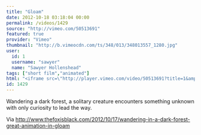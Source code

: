 ```yaml
---
title: "Gloam"
date: 2012-10-18 03:18:04 00:00
permalink: /videos/1429
source: "http://vimeo.com/50513691"
featured: true
provider: "Vimeo"
thumbnail: "http://b.vimeocdn.com/ts/348/013/348013557_1280.jpg"
user:
  id: 1
  username: "sawyer"
  name: "Sawyer Hollenshead"
tags: ["short film","animated"]
html: "<iframe src=\"http://player.vimeo.com/video/50513691?title=1&amp;byline=1&amp;portrait=1\" width=\"1280\" height=\"720\" frameborder=\"0\" webkitAllowFullScreen mozallowfullscreen allowFullScreen></iframe>"
id: 1429
---
```


Wandering a dark forest, a solitary creature encounters something unknown with only curiosity to lead the way.

Via http://www.thefoxisblack.com/2012/10/17/wandering-in-a-dark-forest-great-animation-in-gloam